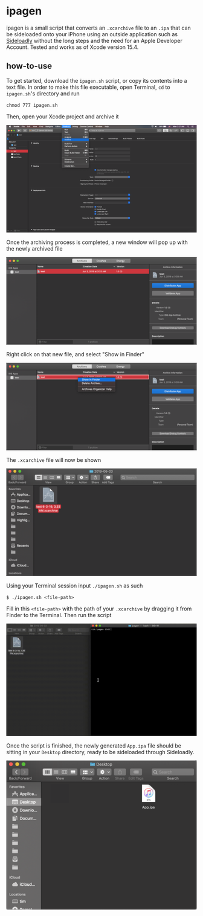 # ipagen

ipagen is a small script that converts an `.xcarchive` file to an `.ipa` that can be sideloaded onto your iPhone using an outside application such as <a href="https://sideloadly.io/">Sideloadly</a> without the long steps and the need for an Apple Developer Account. Tested and works as of Xcode version 15.4.

## how-to-use

To get started, download the `ipagen.sh` script, or copy its contents into a text file. In order to make this file executable, open Terminal, `cd` to `ipagen.sh`'s directory and run
```
chmod 777 ipagen.sh
```
Then, open your Xcode project and archive it

![](./imgifs/archive1.png)

Once the archiving process is completed, a new window will pop up with the newly archived file

![](./imgifs/archive2.png)

Right click on that new file, and select "Show in Finder"

![](./imgifs/archive3.png)

The `.xcarchive` file will now be shown

![](./imgifs/archive4.png)

Using your Terminal session input `./ipagen.sh` as such
```
$ ./ipagen.sh <file-path>
```
Fill in this `<file-path>` with the path of your `.xcarchive` by dragging it from Finder to the Terminal. Then run the script

![](./imgifs/archive5.gif)

Once the script is finished, the newly generated `App.ipa` file should be sitting in your `Desktop` directory, ready to be sideloaded through Sideloadly.

![](./imgifs/archive6.png)

